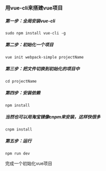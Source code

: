 ### 用vue-cli来搭建vue项目

##### 第一步：全局安装vue-cli

```
sudo npm install vue-cli -g
```
##### 第二步：初始化一个项目

```
vue init webpack-simple projectName
```
##### 第三步：把文件切换到初始化的项目中
```
cd projectName
```

##### 第四步：安装依赖
```
npm install
```

##### 当然也可以用淘宝镜像cnpm来安装，这样快很多

```
cnpm install
```

#####  第五步：运行
```
npm run dev
```
完成一个初始化vue项目